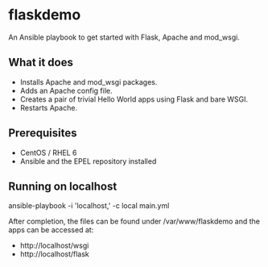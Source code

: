 # flaskdemo
An Ansible playbook to get started with Flask, Apache and mod_wsgi.

What it does
------------

* Installs Apache and mod_wsgi packages.
* Adds an Apache config file.
* Creates a pair of trivial Hello World apps using Flask and bare WSGI.
* Restarts Apache.

Prerequisites
-------------
* CentOS / RHEL 6
* Ansible and the EPEL repository installed

Running on localhost
--------------------

ansible-playbook -i 'localhost,' -c local main.yml

After completion, the files can be found under /var/www/flaskdemo and the apps can be accessed at:

* http://localhost/wsgi
* http://localhost/flask


